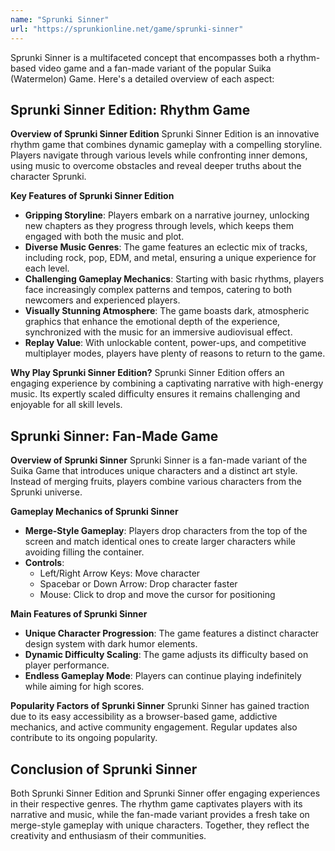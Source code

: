 ```yaml
---
name: "Sprunki Sinner"
url: "https://sprunkionline.net/game/sprunki-sinner"
---
```


Sprunki Sinner is a multifaceted concept that encompasses both a rhythm-based video game and a fan-made variant of the popular Suika (Watermelon) Game. Here's a detailed overview of each aspect:

## Sprunki Sinner Edition: Rhythm Game

**Overview of Sprunki Sinner Edition**
Sprunki Sinner Edition is an innovative rhythm game that combines dynamic gameplay with a compelling storyline. Players navigate through various levels while confronting inner demons, using music to overcome obstacles and reveal deeper truths about the character Sprunki.

**Key Features of Sprunki Sinner Edition**
- **Gripping Storyline**: Players embark on a narrative journey, unlocking new chapters as they progress through levels, which keeps them engaged with both the music and plot.
- **Diverse Music Genres**: The game features an eclectic mix of tracks, including rock, pop, EDM, and metal, ensuring a unique experience for each level.
- **Challenging Gameplay Mechanics**: Starting with basic rhythms, players face increasingly complex patterns and tempos, catering to both newcomers and experienced players.
- **Visually Stunning Atmosphere**: The game boasts dark, atmospheric graphics that enhance the emotional depth of the experience, synchronized with the music for an immersive audiovisual effect.
- **Replay Value**: With unlockable content, power-ups, and competitive multiplayer modes, players have plenty of reasons to return to the game.

**Why Play Sprunki Sinner Edition?**
Sprunki Sinner Edition offers an engaging experience by combining a captivating narrative with high-energy music. Its expertly scaled difficulty ensures it remains challenging and enjoyable for all skill levels.

## Sprunki Sinner: Fan-Made Game

**Overview of Sprunki Sinner**
Sprunki Sinner is a fan-made variant of the Suika Game that introduces unique characters and a distinct art style. Instead of merging fruits, players combine various characters from the Sprunki universe.

**Gameplay Mechanics of Sprunki Sinner**
- **Merge-Style Gameplay**: Players drop characters from the top of the screen and match identical ones to create larger characters while avoiding filling the container.
- **Controls**:
  - Left/Right Arrow Keys: Move character
  - Spacebar or Down Arrow: Drop character faster
  - Mouse: Click to drop and move the cursor for positioning

**Main Features of Sprunki Sinner**
- **Unique Character Progression**: The game features a distinct character design system with dark humor elements.
- **Dynamic Difficulty Scaling**: The game adjusts its difficulty based on player performance.
- **Endless Gameplay Mode**: Players can continue playing indefinitely while aiming for high scores.

**Popularity Factors of Sprunki Sinner**
Sprunki Sinner has gained traction due to its easy accessibility as a browser-based game, addictive mechanics, and active community engagement. Regular updates also contribute to its ongoing popularity.

## Conclusion of Sprunki Sinner
Both Sprunki Sinner Edition and Sprunki Sinner offer engaging experiences in their respective genres. The rhythm game captivates players with its narrative and music, while the fan-made variant provides a fresh take on merge-style gameplay with unique characters. Together, they reflect the creativity and enthusiasm of their communities.